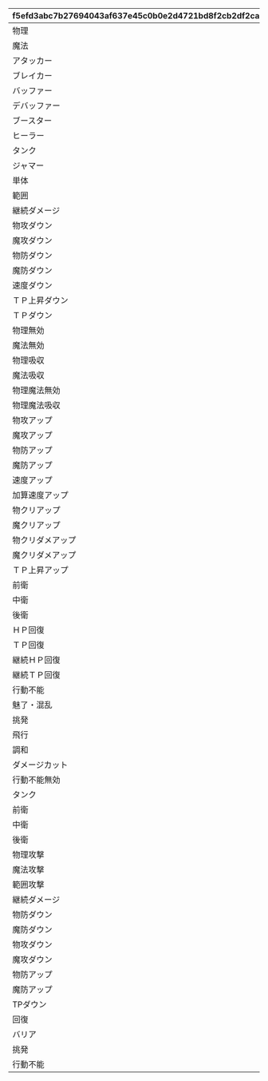 |f5efd3abc7b27694043af637e45c0b0e2d4721bd8f2cb2df2ca97edd7ff4c1dc|b1313b82506ff73ed358a9da7313328a2acbc3bd0d792d1dad4402cdb5afbdbb|c8076623f8ac055fb69412159140c5d9ead98f0bb499a1316508cda6f0bb5b5f|
| --- | --- | --- |
|物理|icon_unit_sort_physics|1|
|魔法|icon_unit_sort_magic|2|
|アタッカー|icon_unit_role_001|100|
|ブレイカー|icon_unit_role_002|101|
|バッファー|icon_unit_role_003|102|
|デバッファー|icon_unit_role_004|103|
|ブースター|icon_unit_role_005|104|
|ヒーラー|icon_unit_role_006|105|
|タンク|icon_unit_role_007|106|
|ジャマー|icon_unit_role_008|107|
|単体|icon_unit_sort_single_attack|200|
|範囲|icon_unit_sort_range_attack|201|
|継続ダメージ|icon_unit_sort_slip_attack|203|
|物攻ダウン|icon_status_13|301|
|魔攻ダウン|icon_status_15|302|
|物防ダウン|icon_status_14|311|
|魔防ダウン|icon_status_16|312|
|速度ダウン|icon_status_22|321|
|ＴＰ上昇ダウン|icon_status_19|331|
|ＴＰダウン|icon_status_19|332|
|物理無効|icon_status_24|401|
|魔法無効|icon_status_25|402|
|物理吸収|icon_status_26|403|
|魔法吸収|icon_status_27|404|
|物理魔法無効|icon_status_28|405|
|物理魔法吸収|icon_status_29|406|
|物攻アップ|icon_status_01|501|
|魔攻アップ|icon_status_03|502|
|物防アップ|icon_status_02|511|
|魔防アップ|icon_status_04|512|
|速度アップ|icon_status_09|521|
|加算速度アップ|icon_status_152|522|
|物クリアップ|icon_status_06|531|
|魔クリアップ|icon_status_06|532|
|物クリダメアップ|icon_status_67|533|
|魔クリダメアップ|icon_status_69|534|
|ＴＰ上昇アップ|icon_status_07|541|
|前衛|common_unit_icon_front|700|
|中衛|common_unit_icon_middle|701|
|後衛|common_unit_icon_back|702|
|ＨＰ回復|icon_status_08|800|
|ＴＰ回復|icon_status_07|801|
|継続ＨＰ回復|icon_status_08|802|
|継続ＴＰ回復|icon_status_07|803|
|行動不能|icon_status_43|901|
|魅了・混乱|icon_status_36|902|
|挑発|icon_status_37|903|
|飛行|icon_status_132|904|
|調和|icon_status_203|905|
|ダメージカット|icon_status_75|906|
|行動不能無効|icon_status_129|907|
|タンク||10001|
|前衛||10002|
|中衛||10003|
|後衛||10004|
|物理攻撃||10005|
|魔法攻撃||10006|
|範囲攻撃||10007|
|継続ダメージ||10008|
|物防ダウン||10009|
|魔防ダウン||10010|
|物攻ダウン||10011|
|魔攻ダウン||10012|
|物防アップ||10013|
|魔防アップ||10014|
|TPダウン||10015|
|回復||10016|
|バリア||10017|
|挑発||10018|
|行動不能||10019|